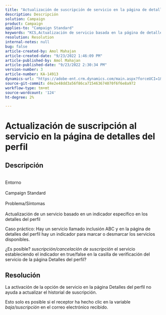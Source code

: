 ```yaml
---
title: "Actualización de suscripción de servicio en la página de detalles del perfil"
description: Descripción
solution: Campaign
product: Campaign
applies-to: "Campaign Standard"
keywords: "KCS,Actualización de servicio basada en la página de detalles del perfil"
resolution: Resolution
internal-notes: null
bug: false
article-created-by: Amol Mahajan
article-created-date: "9/23/2022 1:46:09 PM"
article-published-by: Amol Mahajan
article-published-date: "9/23/2022 2:30:34 PM"
version-number: 3
article-number: KA-14913
dynamics-url: "https://adobe-ent.crm.dynamics.com/main.aspx?forceUCI=1&pagetype=entityrecord&etn=knowledgearticle&id=4330650e-463b-ed11-9db0-000d3a5c1bcc"
source-git-commit: d4e2e48dd3a56f86ca715463674070f6f6e8a972
workflow-type: tm+mt
source-wordcount: '124'
ht-degree: 2%

---
```


# Actualización de suscripción al servicio en la página de detalles del perfil

## Descripción

<br>Entorno<br><br>
Campaign Standard
<br><br>Problema/Síntomas<br><br>
Actualización de un servicio basado en un indicador específico en los detalles del perfil



Caso práctico: Hay un servicio llamado inclusión ABC y en la página de detalles del perfil hay un indicador para marcar o desmarcar los servicios disponibles.

¿Es posible? *suscripción/cancelación de suscripción* el servicio estableciendo el indicador en true/false en la casilla de verificación del servicio de la página Detalles del perfil?
















## Resolución


La activación de la opción de servicio en la página Detalles del perfil no ayuda a actualizar el historial de suscripción.

Esto solo es posible si el receptor ha hecho clic en la variable *baja/suscripción* en el correo electrónico recibido.
